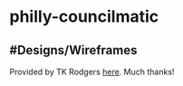 philly-councilmatic
===================

#Designs/Wireframes
-------------------
Provided by TK Rodgers [here](https://docs.google.com/file/d/0B1ikPJfvXCSlYVdmUDNQdmFBSWc/edit?pli=1). Much thanks!
